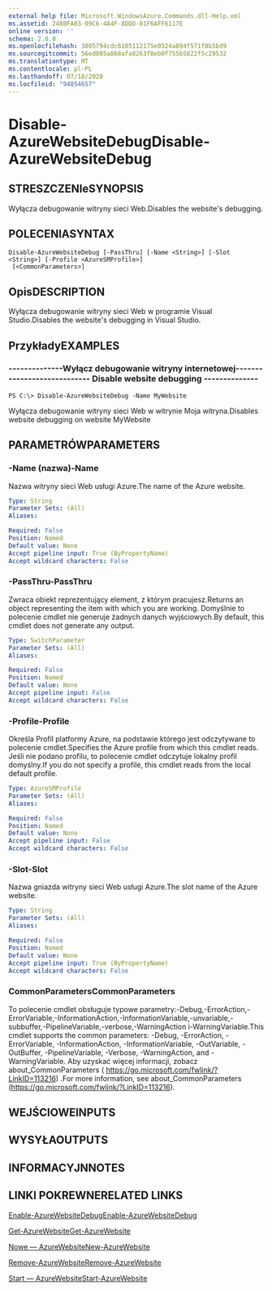 ```yaml
---
external help file: Microsoft.WindowsAzure.Commands.dll-Help.xml
ms.assetid: 2480FA03-09C6-4A4F-8DDD-01F6AFF6117E
online version: ''
schema: 2.0.0
ms.openlocfilehash: 3805794cdc6105112175e0524a894f571f8b5bd9
ms.sourcegitcommit: 56ed085a868afa8263f8eb0f755b5822f5c29532
ms.translationtype: MT
ms.contentlocale: pl-PL
ms.lasthandoff: 07/18/2020
ms.locfileid: "94054657"
---
```

# <span data-ttu-id="7dd80-101">Disable-AzureWebsiteDebug</span><span class="sxs-lookup"><span data-stu-id="7dd80-101">Disable-AzureWebsiteDebug</span></span>

## <span data-ttu-id="7dd80-102">STRESZCZENIe</span><span class="sxs-lookup"><span data-stu-id="7dd80-102">SYNOPSIS</span></span>
<span data-ttu-id="7dd80-103">Wyłącza debugowanie witryny sieci Web.</span><span class="sxs-lookup"><span data-stu-id="7dd80-103">Disables the website's debugging.</span></span>

## <span data-ttu-id="7dd80-104">POLECENIA</span><span class="sxs-lookup"><span data-stu-id="7dd80-104">SYNTAX</span></span>

```
Disable-AzureWebsiteDebug [-PassThru] [-Name <String>] [-Slot <String>] [-Profile <AzureSMProfile>]
 [<CommonParameters>]
```

## <span data-ttu-id="7dd80-105">Opis</span><span class="sxs-lookup"><span data-stu-id="7dd80-105">DESCRIPTION</span></span>
<span data-ttu-id="7dd80-106">Wyłącza debugowanie witryny sieci Web w programie Visual Studio.</span><span class="sxs-lookup"><span data-stu-id="7dd80-106">Disables the website's debugging in Visual Studio.</span></span>

## <span data-ttu-id="7dd80-107">Przykłady</span><span class="sxs-lookup"><span data-stu-id="7dd80-107">EXAMPLES</span></span>

### <span data-ttu-id="7dd80-108">--------------Wyłącz debugowanie witryny internetowej--------------</span><span class="sxs-lookup"><span data-stu-id="7dd80-108">--------------  Disable website debugging --------------</span></span>
```
PS C:\> Disable-AzureWebsiteDebug -Name MyWebsite
```

<span data-ttu-id="7dd80-109">Wyłącza debugowanie witryny sieci Web w witrynie Moja witryna.</span><span class="sxs-lookup"><span data-stu-id="7dd80-109">Disables website debugging on website MyWebsite</span></span>

## <span data-ttu-id="7dd80-110">PARAMETRÓW</span><span class="sxs-lookup"><span data-stu-id="7dd80-110">PARAMETERS</span></span>

### <span data-ttu-id="7dd80-111">-Name (nazwa)</span><span class="sxs-lookup"><span data-stu-id="7dd80-111">-Name</span></span>
<span data-ttu-id="7dd80-112">Nazwa witryny sieci Web usługi Azure.</span><span class="sxs-lookup"><span data-stu-id="7dd80-112">The name of the Azure website.</span></span>

```yaml
Type: String
Parameter Sets: (All)
Aliases: 

Required: False
Position: Named
Default value: None
Accept pipeline input: True (ByPropertyName)
Accept wildcard characters: False
```

### <span data-ttu-id="7dd80-113">-PassThru</span><span class="sxs-lookup"><span data-stu-id="7dd80-113">-PassThru</span></span>
<span data-ttu-id="7dd80-114">Zwraca obiekt reprezentujący element, z którym pracujesz.</span><span class="sxs-lookup"><span data-stu-id="7dd80-114">Returns an object representing the item with which you are working.</span></span>
<span data-ttu-id="7dd80-115">Domyślnie to polecenie cmdlet nie generuje żadnych danych wyjściowych.</span><span class="sxs-lookup"><span data-stu-id="7dd80-115">By default, this cmdlet does not generate any output.</span></span>

```yaml
Type: SwitchParameter
Parameter Sets: (All)
Aliases: 

Required: False
Position: Named
Default value: None
Accept pipeline input: False
Accept wildcard characters: False
```

### <span data-ttu-id="7dd80-116">-Profile</span><span class="sxs-lookup"><span data-stu-id="7dd80-116">-Profile</span></span>
<span data-ttu-id="7dd80-117">Określa Profil platformy Azure, na podstawie którego jest odczytywane to polecenie cmdlet.</span><span class="sxs-lookup"><span data-stu-id="7dd80-117">Specifies the Azure profile from which this cmdlet reads.</span></span>
<span data-ttu-id="7dd80-118">Jeśli nie podano profilu, to polecenie cmdlet odczytuje lokalny profil domyślny.</span><span class="sxs-lookup"><span data-stu-id="7dd80-118">If you do not specify a profile, this cmdlet reads from the local default profile.</span></span>

```yaml
Type: AzureSMProfile
Parameter Sets: (All)
Aliases: 

Required: False
Position: Named
Default value: None
Accept pipeline input: False
Accept wildcard characters: False
```

### <span data-ttu-id="7dd80-119">-Slot</span><span class="sxs-lookup"><span data-stu-id="7dd80-119">-Slot</span></span>
<span data-ttu-id="7dd80-120">Nazwa gniazda witryny sieci Web usługi Azure.</span><span class="sxs-lookup"><span data-stu-id="7dd80-120">The slot name of the Azure website.</span></span>

```yaml
Type: String
Parameter Sets: (All)
Aliases: 

Required: False
Position: Named
Default value: None
Accept pipeline input: True (ByPropertyName)
Accept wildcard characters: False
```

### <span data-ttu-id="7dd80-121">CommonParameters</span><span class="sxs-lookup"><span data-stu-id="7dd80-121">CommonParameters</span></span>
<span data-ttu-id="7dd80-122">To polecenie cmdlet obsługuje typowe parametry:-Debug,-ErrorAction,-ErrorVariable,-InformationAction,-InformationVariable,-unvariable,-subbuffer,-PipelineVariable,-verbose,-WarningAction i-WarningVariable.</span><span class="sxs-lookup"><span data-stu-id="7dd80-122">This cmdlet supports the common parameters: -Debug, -ErrorAction, -ErrorVariable, -InformationAction, -InformationVariable, -OutVariable, -OutBuffer, -PipelineVariable, -Verbose, -WarningAction, and -WarningVariable.</span></span> <span data-ttu-id="7dd80-123">Aby uzyskać więcej informacji, zobacz about_CommonParameters ( https://go.microsoft.com/fwlink/?LinkID=113216) .</span><span class="sxs-lookup"><span data-stu-id="7dd80-123">For more information, see about_CommonParameters (https://go.microsoft.com/fwlink/?LinkID=113216).</span></span>

## <span data-ttu-id="7dd80-124">WEJŚCIOWE</span><span class="sxs-lookup"><span data-stu-id="7dd80-124">INPUTS</span></span>

## <span data-ttu-id="7dd80-125">WYSYŁA</span><span class="sxs-lookup"><span data-stu-id="7dd80-125">OUTPUTS</span></span>

## <span data-ttu-id="7dd80-126">INFORMACYJN</span><span class="sxs-lookup"><span data-stu-id="7dd80-126">NOTES</span></span>

## <span data-ttu-id="7dd80-127">LINKI POKREWNE</span><span class="sxs-lookup"><span data-stu-id="7dd80-127">RELATED LINKS</span></span>

[<span data-ttu-id="7dd80-128">Enable-AzureWebsiteDebug</span><span class="sxs-lookup"><span data-stu-id="7dd80-128">Enable-AzureWebsiteDebug</span></span>](./Enable-AzureWebsiteDebug.md)

[<span data-ttu-id="7dd80-129">Get-AzureWebsite</span><span class="sxs-lookup"><span data-stu-id="7dd80-129">Get-AzureWebsite</span></span>](./Get-AzureWebsite.md)

[<span data-ttu-id="7dd80-130">Nowe — AzureWebsite</span><span class="sxs-lookup"><span data-stu-id="7dd80-130">New-AzureWebsite</span></span>](./New-AzureWebsite.md)

[<span data-ttu-id="7dd80-131">Remove-AzureWebsite</span><span class="sxs-lookup"><span data-stu-id="7dd80-131">Remove-AzureWebsite</span></span>](./Remove-AzureWebsite.md)

[<span data-ttu-id="7dd80-132">Start — AzureWebsite</span><span class="sxs-lookup"><span data-stu-id="7dd80-132">Start-AzureWebsite</span></span>](./Start-AzureWebsite.md)



